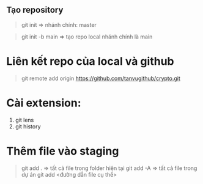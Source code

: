 ## Tạo repository
> git init
=> nhánh chính: master

> git init -b main
=> tạo repo local nhánh chính là main

# Liên kết repo của local và github
> git remote add origin https://github.com/tanvugithub/crypto.git

# Cài extension:
1. git lens
2. git history

# Thêm file vào staging
> git add .  => tất cả file trong folder hiện tại
> git add -A => tất cả file trong dự án
> git add <đường dẫn file cụ thể>